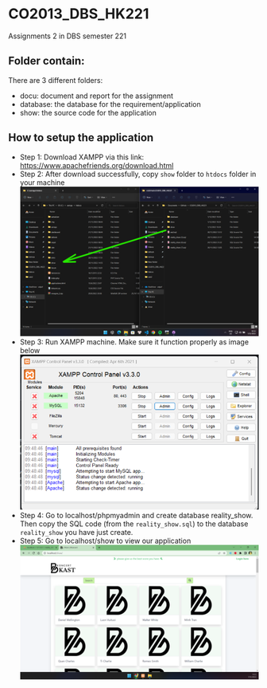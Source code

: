# CO2013_DBS_HK221
Assignments 2 in DBS semester 221

## Folder contain:
There are 3 different folders:
* docu: document and report for the assignment
* database: the database for the requirement/application
* show: the source code for the application

## How to setup the application
* Step 1: Download XAMPP via this link: https://www.apachefriends.org/download.html
* Step 2: After download successfully, copy `show` folder to `htdocs` folder in your machine
![alt text](https://github.com/TravisMai/CO2013_DBS_HK221/blob/main/docu/img/htdocs.png?raw=true)
* Step 3: Run XAMPP machine. Make sure it function properly as image below
![alt text](https://github.com/TravisMai/CO2013_DBS_HK221/blob/main/docu/img/xampp.png?raw=true)
* Step 4: Go to localhost/phpmyadmin and create database reality_show. Then copy the SQL code (from the `reality_show.sql`) to the database `reality_show` you have just create.
* Step 5: Go to localhost/show to view our application
![alt text](https://github.com/TravisMai/CO2013_DBS_HK221/blob/main/docu/img/localhost_show.png?raw=true)
